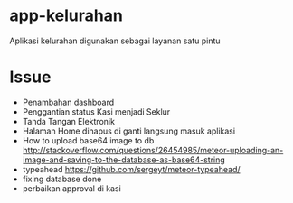 # app-kelurahan
Aplikasi kelurahan digunakan sebagai layanan satu pintu

# Issue
 - Penambahan dashboard
 - Penggantian status Kasi menjadi Seklur
 - Tanda Tangan Elektronik
 - Halaman Home dihapus di ganti langsung masuk aplikasi
 - How to upload base64 image to db http://stackoverflow.com/questions/26454985/meteor-uploading-an-image-and-saving-to-the-database-as-base64-string
 - typeahead https://github.com/sergeyt/meteor-typeahead/
 - fixing database done
 - perbaikan approval di kasi